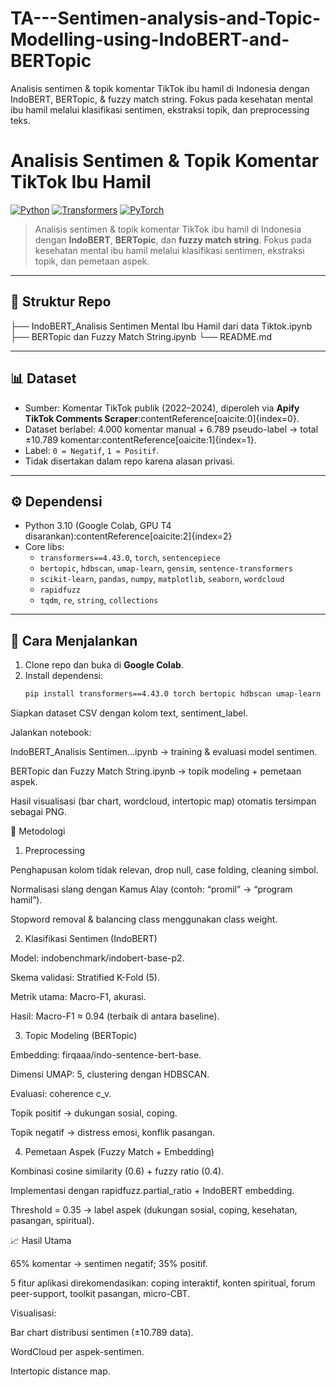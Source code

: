 # TA---Sentimen-analysis-and-Topic-Modelling-using-IndoBERT-and-BERTopic
Analisis sentimen &amp; topik komentar TikTok ibu hamil di Indonesia dengan IndoBERT, BERTopic, &amp; fuzzy match string. Fokus pada kesehatan mental ibu hamil melalui klasifikasi sentimen, ekstraksi topik, dan preprocessing teks.

# Analisis Sentimen & Topik Komentar TikTok Ibu Hamil

[![Python](https://img.shields.io/badge/python-3.10-blue.svg)](https://www.python.org/)
[![Transformers](https://img.shields.io/badge/transformers-4.43.0-green.svg)](https://huggingface.co/transformers/)
[![PyTorch](https://img.shields.io/badge/pytorch-2.x-red.svg)](https://pytorch.org/)

> Analisis sentimen & topik komentar TikTok ibu hamil di Indonesia dengan **IndoBERT**, **BERTopic**, dan **fuzzy match string**. Fokus pada kesehatan mental ibu hamil melalui klasifikasi sentimen, ekstraksi topik, dan pemetaan aspek.

---

## 📂 Struktur Repo

├── IndoBERT_Analisis Sentimen Mental Ibu Hamil dari data Tiktok.ipynb
├── BERTopic dan Fuzzy Match String.ipynb
└── README.md


---

## 📊 Dataset
- Sumber: Komentar TikTok publik (2022–2024), diperoleh via **Apify TikTok Comments Scraper**:contentReference[oaicite:0]{index=0}.
- Dataset berlabel: 4.000 komentar manual + 6.789 pseudo-label → total ±10.789 komentar:contentReference[oaicite:1]{index=1}.
- Label: `0 = Negatif`, `1 = Positif`.
- Tidak disertakan dalam repo karena alasan privasi.

---

## ⚙️ Dependensi
- Python 3.10 (Google Colab, GPU T4 disarankan):contentReference[oaicite:2]{index=2}
- Core libs:
  - `transformers==4.43.0`, `torch`, `sentencepiece`
  - `bertopic`, `hdbscan`, `umap-learn`, `gensim`, `sentence-transformers`
  - `scikit-learn`, `pandas`, `numpy`, `matplotlib`, `seaborn`, `wordcloud`
  - `rapidfuzz`
  - `tqdm`, `re`, `string`, `collections`

---

## 🚀 Cara Menjalankan
1. Clone repo dan buka di **Google Colab**.
2. Install dependensi:
   ```bash
   pip install transformers==4.43.0 torch bertopic hdbscan umap-learn gensim sentence-transformers rapidfuzz

Siapkan dataset CSV dengan kolom text, sentiment_label.

Jalankan notebook:

IndoBERT_Analisis Sentimen...ipynb → training & evaluasi model sentimen.

BERTopic dan Fuzzy Match String.ipynb → topik modeling + pemetaan aspek.

Hasil visualisasi (bar chart, wordcloud, intertopic map) otomatis tersimpan sebagai PNG.

🧠 Metodologi
1. Preprocessing

Penghapusan kolom tidak relevan, drop null, case folding, cleaning simbol.

Normalisasi slang dengan Kamus Alay (contoh: “promil” → “program hamil”).

Stopword removal & balancing class menggunakan class weight.

2. Klasifikasi Sentimen (IndoBERT)

Model: indobenchmark/indobert-base-p2.

Skema validasi: Stratified K-Fold (5).

Metrik utama: Macro-F1, akurasi.

Hasil: Macro-F1 ≈ 0.94 (terbaik di antara baseline).

3. Topic Modeling (BERTopic)

Embedding: firqaaa/indo-sentence-bert-base.

Dimensi UMAP: 5, clustering dengan HDBSCAN.

Evaluasi: coherence c_v.

Topik positif → dukungan sosial, coping.

Topik negatif → distress emosi, konflik pasangan.

4. Pemetaan Aspek (Fuzzy Match + Embedding)

Kombinasi cosine similarity (0.6) + fuzzy ratio (0.4).

Implementasi dengan rapidfuzz.partial_ratio + IndoBERT embedding.

Threshold = 0.35 → label aspek (dukungan sosial, coping, kesehatan, pasangan, spiritual).

📈 Hasil Utama

65% komentar → sentimen negatif; 35% positif.

5 fitur aplikasi direkomendasikan: coping interaktif, konten spiritual, forum peer-support, toolkit pasangan, micro-CBT.

Visualisasi:

Bar chart distribusi sentimen (±10.789 data).

WordCloud per aspek-sentimen.

Intertopic distance map.
